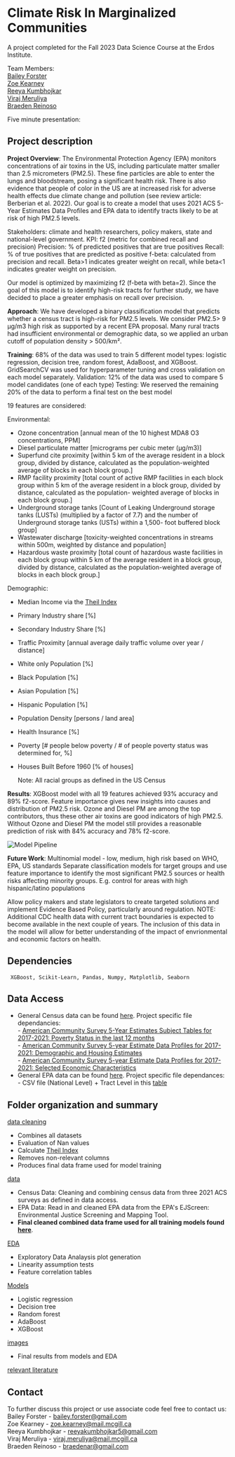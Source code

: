 
# Climate Risk In Marginalized Communities
A project completed for the Fall 2023 Data Science Course at the Erdos Institute.

Team Members: \
[Bailey Forster](https://www.linkedin.com/in/bailey-forster-0b8555174/) \
[Zoe Kearney](https://www.linkedin.com/in/zoe-kearney/) \
[Reeya Kumbhojkar](https://www.linkedin.com/in/reeyakumbhojkar5/) \
[Viraj Meruliya](https://www.linkedin.com/in/viraj-meruliya-437036124/) \
[Braeden Reinoso](https://github.com/braeden-reinoso)

Five minute presentation: 

## Project description

**Project Overview**: The Environmental Protection Agency (EPA) monitors concentrations of air toxins in the US, including particulate matter smaller than 2.5 micrometers (PM2.5). These fine particles are able to enter the lungs and bloodstream, posing a significant health risk. There is also evidence that people of color in the US are at increased risk for adverse health effects due climate change and pollution (see review article: Berberian et al. 2022). Our goal is to create a model that uses 2021 ACS 5-Year Estimates Data Profiles and EPA data to identify tracts likely to be at risk of high PM2.5 levels.

Stakeholders: climate and health researchers, policy makers, state and national-level government.
KPI: f2 (metric for combined recall and precision)
Precision: % of predicted positives that are true positives
Recall: % of true positives that are predicted as positive
f-beta: calculated from precision and recall. Beta>1 indicates greater weight on recall, while beta<1 indicates greater weight on precision.

Our model is optimized by maximizing f2 (f-beta with beta=2). Since the goal of this model is to identify high-risk tracts for further study, we have decided to place a greater emphasis on recall over precision.

**Approach**: We have developed a binary classification model that predicts whether a census tract is high-risk for PM2.5 levels. We consider PM2.5> 9 µg/m3 high risk as supported by a recent EPA proposal.
Many rural tracts had insufficient environmental or demographic data, so we applied an urban cutoff of population density > 500/km².

**Training**: 68% of the data was used to train 5 different model types: logistic regression, decision tree, random forest, AdaBoost, and XGBoost. GridSearchCV was used for hyperparameter tuning and cross validation on each model separately.
Validation: 12% of the data was used to compare 5 model candidates (one of each type)
Testing: We reserved the remaining 20% of the data to perform a final test on the best model

19 features are considered:

Environmental:
- Ozone concentration [annual mean of the 10 highest MDA8 O3 concentrations, PPM]
- Diesel particulate matter [micrograms per cubic meter (μg/m3)]
- Superfund cite proximity [within 5 km of the average resident in a block group, divided by distance, calculated as the population-weighted average of blocks in each block group.]
- RMP facility proximity [total count of active RMP facilities in each block group within 5 km of the average resident in a block group, divided by distance, calculated as the population- weighted average of blocks in each block group.]
- Underground storage tanks [Count of Leaking Underground storage tanks (LUSTs)  (multiplied by a factor of 7.7) and the number of Underground storage tanks (USTs) within a 1,500- foot buffered block group]
- Wastewater discharge [toxicity-weighted concentrations in streams within 500m, weighted by distance and population]
- Hazardous waste proximity [total count of hazardous waste facilities in each block group within 5 km of the average resident in a block group, divided by distance, calculated as the population-weighted average of blocks in each block group.]

Demographic:
- Median Income via the [Theil Index](https://en.wikipedia.org/wiki/Theil_index)
- Primary Industry share [%]
- Secondary Industry Share [%]
- Traffic Proximity [annual average daily traffic volume over year / distance]
- White only Population [%]
- Black Population [%]
- Asian Population [%]
- Hispanic Population [%]
- Population Density [persons / land area]
- Health Insurance [%]
- Poverty [# people below poverty / # of people poverty status was determined for, %]
- Houses Built Before 1960 [% of houses]

  Note: All racial groups as defined in the US Census

**Results**: XGBoost model with all 19 features achieved 93% accuracy and 89% f2-score. Feature importance gives new insights into causes and distribution of PM2.5 risk. Ozone and Diesel PM are among the top contributors, thus these other air toxins are good indicators of high PM2.5.  Without Ozone and Diesel PM the model still provides a reasonable prediction of risk with 84% accuracy and 78% f2-score. 

![Model Pipeline](https://github.com/zkearney7730/EJ-Erdos-Project/assets/77342133/7935b35f-bf84-4904-82b8-c4713ad15d11)


**Future Work**: 
Multinomial model - low, medium, high risk based on WHO, EPA, US standards
Separate classification models for target groups and use feature importance to identify the most significant PM2.5 sources or health risks affecting minority groups. 
E.g. control for areas with high hispanic/latino populations

Allow policy makers and state legislators to create targeted solutions and implement Evidence Based Policy, particularly around regulation. 
NOTE: Additional CDC health data with current tract boundaries is expected to become available in the next couple of years. The inclusion of this data in the model 
will allow for better understanding of the impact of envrionmental and economic factors on health.


## Dependencies

<pre><code> XGBoost, Scikit-Learn, Pandas, Numpy, Matplotlib, Seaborn
</code></pre>

## Data Access

- General Census data can be found [here](https://www.census.gov/data/developers/data-sets/acs-5year.html). Project specific file dependancies:\
        - [American Community Survey 5-Year Estimates Subject Tables for 2017-2021: Poverty Status in the last 12 months](https://data.census.gov/table/ACSST5Y2021.S1701?y=2021&d=ACS%205-Year%20Estimates%20Subject%20Tables)\
        - [American Community Survey 5-year Estimate Data Profiles for 2017-2021: Demographic and Housing Estimates](https://data.census.gov/table/ACSDP5Y2021.DP05?y=2021&d=ACS%205-Year%20Estimates%20Data%20Profiles)\
        - [American Community Survey 5-year Estimate Data Profiles for 2017-2021: Selected Economic Characteristics](https://data.census.gov/table/ACSDP5Y2021.DP03?y=2021&d=ACS%205-Year%20Estimates%20Data%20Profiles)
- General EPA data can be found [here](https://www.epa.gov/ejscreen/download-ejscreen-data). Project specific file dependances:\
        - CSV file (National Level) + Tract Level in this [table](https://www.epa.gov/ejscreen/download-ejscreen-data)


## Folder organization and summary
[data cleaning](https://github.com/zkearney7730/EJ-Erdos-Project/tree/main/data%20cleaning)
- Combines all datasets
- Evaluation of Nan values 
- Calculate [Theil Index](https://en.wikipedia.org/wiki/Theil_index)
- Removes non-relevant columns
- Produces final data frame used for model training 

[data](https://github.com/zkearney7730/EJ-Erdos-Project/tree/main/data)
- Census Data: Cleaning and combining census data from three 2021 ACS surveys as defined in data access. 
- EPA Data: Read in and cleaned EPA data from the EPA's EJScreen: Environmental Justice Screening and Mapping Tool.
- **Final cleaned combined data frame used for all training models found [here](https://github.com/zkearney7730/EJ-Erdos-Project/blob/main/data/census_epa_theil_cleaned.csv)**. 

[EDA](https://github.com/zkearney7730/EJ-Erdos-Project/tree/main/EDA) 
- Exploratory Data Analaysis plot generation 
- Linearity assumption tests 
- Feature correlation tables

[Models](https://github.com/zkearney7730/EJ-Erdos-Project/tree/main/Models)
- Logistic regression
- Decision tree
- Random forest
- AdaBoost
- XGBoost

[images](https://github.com/zkearney7730/EJ-Erdos-Project/tree/main/images)
- Final results from models and EDA 

[relevant literature](https://github.com/zkearney7730/EJ-Erdos-Project/tree/main/relevant%20literature)

## Contact 
To further discuss this project or use associate code feel free to contact us:\
Bailey Forster - bailey.forster@gmail.com\
Zoe Kearney - zoe.kearney@mail.mcgill.ca \
Reeya Kumbhojkar - reeyakumbhojkar5@gmail.com \
Viraj Meruliya - viraj.meruliya@mail.mcgill.ca \
Braeden Reinoso - braedenar@gmail.com





